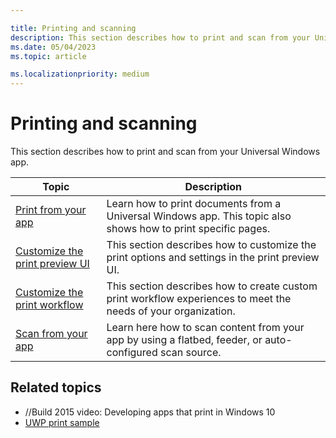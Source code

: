 ```yaml
---

title: Printing and scanning
description: This section describes how to print and scan from your Universal Windows app.
ms.date: 05/04/2023
ms.topic: article

ms.localizationpriority: medium
---
```


# Printing and scanning

This section describes how to print and scan from your Universal Windows app.

| Topic | Description | 
|-------|-------------|
| [Print from your app](print-from-your-app.md) | Learn how to print documents from a Universal Windows app. This topic also shows how to print specific pages. |
| [Customize the print preview UI](customize-the-print-preview-ui.md) | This section describes how to customize the print options and settings in the print preview UI. |
| [Customize the print workflow](print-workflow-customize.md) | This section describes how to create custom print workflow experiences to meet the needs of your organization.  |
| [Scan from your app](scan-from-your-app.md) | Learn here how to scan content from your app by using a flatbed, feeder, or auto-configured scan source.|

## Related topics

* //Build 2015 video: Developing apps that print in Windows 10
* [UWP print sample](https://github.com/Microsoft/Windows-universal-samples/tree/main/Samples/Printing)
